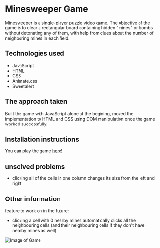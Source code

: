 # **Minesweeper Game**
Minesweeper is a single-player puzzle video game. The objective of the game is to clear a rectangular board containing hidden "mines" or bombs without detonating any of them, with help from clues about the number of neighboring mines in each field.

## Technologies used
* JavaScript
* HTML
* CSS
* Animate.css
* Sweetalert


## The approach taken
Built the game with JavaScript alone at the begining, moved the implementation to HTML and CSS using DOM manipulation once the game worked successfully.


## Installation instructions
You can play the game [here!](https://khuzamas.github.io/)

## unsolved problems
* clicking all of the cells in one column changes its size from the left and right

## Other information 
feature to work on in the future:
* clicking a cell with 0 nearby mines automatically clicks all the neighbouring cells (and their neighbouring cells if they don't have nearby mines as well)

![Image of Game](https://i.imgur.com/2AChjfp.jpg)